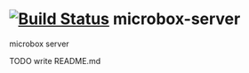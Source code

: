 [![Build Status](https://github.com/mu-box/microbox-server/actions/workflows/ci.yaml/badge.svg?branch=master)](https://github.com/mu-box/microbox-server/actions)
microbox-server
==============

microbox server

TODO
write README.md
